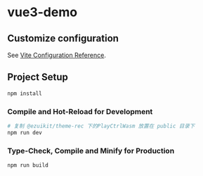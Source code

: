 # vue3-demo

## Customize configuration

See [Vite Configuration Reference](https://vitejs.dev/config/).

## Project Setup

```sh
npm install
```

### Compile and Hot-Reload for Development

```sh
# 复制 @ezuikit/theme-rec 下的PlayCtrlWasm 放置在 public 目录下
npm run dev
```

### Type-Check, Compile and Minify for Production

```sh
npm run build
```
